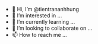 - 👋 Hi, I’m @tientrananhhung
- 👀 I’m interested in ...
- 🌱 I’m currently learning ...
- 💞️ I’m looking to collaborate on ...
- 📫 How to reach me ...

<!---
tientrananhhung/tientrananhhung is a ✨ special ✨ repository because its `README.md` (this file) appears on your GitHub profile.
You can click the Preview link to take a look at your changes.
--->
